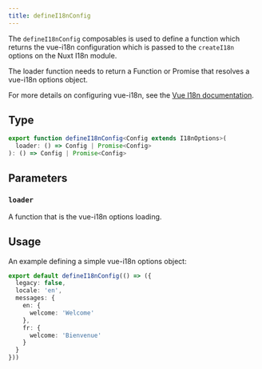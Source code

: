 ```yaml
---
title: defineI18nConfig
---
```


The `defineI18nConfig` composables is used to define a function which returns the vue-i18n configuration which is passed to the `createI18n` options on the Nuxt I18n module.

The loader function needs to return a Function or Promise that resolves a vue-i18n options object.

For more details on configuring vue-i18n, see the [Vue I18n documentation](https://vue-i18n.intlify.dev/api/general.html#createi18n).

## Type

```ts
export function defineI18nConfig<Config extends I18nOptions>(
  loader: () => Config | Promise<Config>
): () => Config | Promise<Config>
```

## Parameters

### `loader`

A function that is the vue-i18n options loading.

## Usage

An example defining a simple vue-i18n options object:

```ts
export default defineI18nConfig(() => ({
  legacy: false,
  locale: 'en',
  messages: {
    en: {
      welcome: 'Welcome'
    },
    fr: {
      welcome: 'Bienvenue'
    }
  }
}))
```
